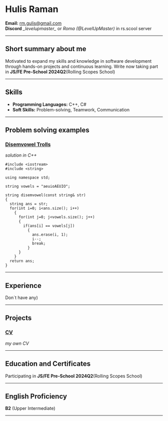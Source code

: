 # Hulis Raman

**Email:** rm.gulis@gmail.com\
**Discord** *\_levelupmaster\_* or *Roma (@LevelUpMaster)* in rs.scool server

--- 

## Short summary about me

Motivated to expand my skills and knowledge in software development through hands-on projects and continuous learning. Write now taking part in **JS/FE Pre-School 2024Q2**(Rolling Scopes School)

---

## Skills

- **Programming Languages:** C++, C#
- **Soft Skills:** Problem-solving, Teamwork, Communication

---

## Problem solving examples

### [Disemvowel Trolls](https://www.codewars.com/kata/52fba66badcd10859f00097e)
*solution in C++*
```
#include <iostream>
#include <string>

using namespace std;

string vowels = "aeuioAEUIO"; 

string disemvowel(const string& str)
{
  string ans = str;
  for(int i=0; i<ans.size(); i++)
    {
      for(int j=0; j<vowels.size(); j++)
      {
        if(ans[i] == vowels[j])
          {
            ans.erase(i, 1);
            i--;
            break;
          }
      }
    }
  return ans;
}
```
---

## Experience

Don`t have any)

---
## Projects

### [CV](https://github.com)
*my own CV*

---

## Education and Certificates

Participating in **JS/FE Pre-School 2024Q2**(Rolling Scopes School)

---

## English Proficiency
**B2** (Upper Intermediate)

---
